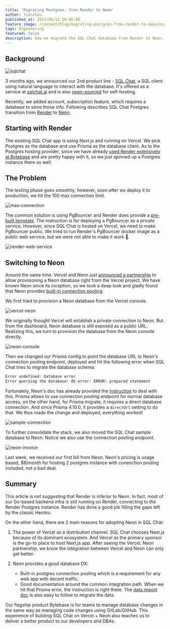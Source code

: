```yaml
---
title: 'Migrating Postgres: from Render to Neon'
author: Tianzhou
published_at: 2023/06/12 10:00:00
feature_image: /content/blog/migrating-postgres-from-render-to-neon/migration.webp
tags: Engineering
featured: false
description: How we migrate the SQL Chat database from Render to Neon.
---
```


## Background

![sqlchat](/content/blog/migrating-postgres-from-render-to-neon/sqlchat-ui.webp)

3 months ago, we announced our 2nd product line - [SQL Chat](/blog/sql-chat/), a SQL client using
natural language to interact with the database. It's offered as a service at [sqlchat.ai](https://sqlchat.ai)
and is also [open-sourced](https://github.com/sqlchat/sqlchat) for self-hosting.

Recently, we added account, subscription feature, which requires a database to store those info.
Following describes SQL Chat Postgres transition from [Render](https://render.com) to [Neon](https://neon.tech).

## Starting with Render

The existing SQL Chat app is using Next.js and running on Vercel. We pick Postgres as the database
and use Prisma as the database client. As to the Postgres hosting provider, since we have already
[used Render extensively at Bytebase](/blog/how-bytebase-uses-render) and are pretty happy with it,
so we just spinned up a Postgres instance there as well.

## The Problem

The testing phase goes smoothly, however, soon after we deploy it to production, we hit the 100 max
connection limit.

![max-connection](/content/blog/migrating-postgres-from-render-to-neon/max_connection.webp)

The common solution is using PgBouncer and Render does provide a [pre-built
template](https://render.com/docs/databases#connection-pooling). The instruction is for deploying a
PgBouncer as a private service. However, since SQL Chat is hosted on Vercel, we need to make PgBouncer
public. We tried to run Render's PgBouncer docker image as a public web service, but we were not
able to make it work 🫠.

![render-web-service](/content/blog/migrating-postgres-from-render-to-neon/render-web-service.webp)

## Switching to Neon

Around the same time. Vercel and Neon just [announced a partnership](https://vercel.com/blog/vercel-storage#vercel-postgres-complex-data-made-easy) to allow provisioning a Neon database
right from the Vercel project. We have known Neon since its inception, so we took a deep look and
gladly found that Neon provides [built-in connection pooling](https://neon.tech/docs/connect/connection-pooling).

We first tried to provision a Neon database from the Vercel console.

![vercel-neon](/content/blog/migrating-postgres-from-render-to-neon/vercel-neon.webp)

We originally thought Vercel will extablish a private connection to Neon. But from the dashboard,
Neon database is still exposed as a public URL. Realizing this, we turn to provision the database
from the Neon console directly.

![neon-console](/content/blog/migrating-postgres-from-render-to-neon/neon-console.webp)

Then we changed our Prisma config to point the database URL to Neon's connection pooling endpoint,
deployed and hit the following error when SQL Chat tries to migrate the database schema.

```zsh
Error undefined: Database error
Error querying the database: db error: ERROR: prepared statement
```

Fortunately, Neon's doc has already provided the [instruction](https://neon.tech/docs/guides/prisma-migrate#prisma-migrate-with-pgbouncer) to deal with this. Prisma allows to use connection
pooling endpoint for normal database access, on the other hand, for Prisma migrate, it requires a
direct database connection. And since Prisma 4.10.0, it provides a `directUrl` setting to do that.
We thus made the change and deployed, everything worked!

![sample-connection](/content/blog/migrating-postgres-from-render-to-neon/sample-connection.webp)

To further consolidate the stack, we also moved the SQL Chat sample database to Neon. Notice we also
use the connection pooling endpoint.

![neon-invoice](/content/blog/migrating-postgres-from-render-to-neon/neon-invoice.webp)

Last week, we received our first bill from Neon. Neon's pricing is usage based, $8/month for hosting
2 postgres instance with conenction pooling included, not a bad deal.

## Summary

This article is not suggesting that Render is inferior to Neon. In fact, most of our Go-based
backend infra is still running on Render, connecting to the Render Postgres instance. Render has
done a good job filling the gaps left by the classic Heroku.

On the other hand, there are 2 main reasons for adopting Neon in SQL Chat:

1. The power of Vercel as a distribution channel. SQL Chat chooses Next.js because of its dominant
   ecosystem. And Vercel as the primary sponsor is the go-to place to host Next.js app. After seeing
   the Vercel, Neon partnership, we know the integration between Vercel and Neon can only get better.

1. Neon provides a good database DX:

   - Built-in postgres connection pooling which is a requirement for any web app with decent traffic.
   - Good documentation around the common integration path. When we hit that Prisma error, the
     instruction is right there. The [data import doc](https://neon.tech/docs/import/import-from-postgres)
     is also easy to follow to migrate the data.

Our flagship product Bytebase is for teams to manage database changes in the same way as managing
code changes using GitLab/GitHub. This expeirence of buliding SQL Chat on Vercel + Neon also teaches
us to deliver a better product to our developers and DBAs.
